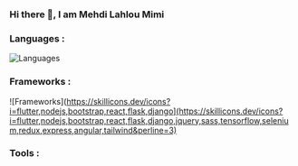 
### Hi there 👋, I am Mehdi Lahlou Mimi

<h3 align="left">Languages :</h3>

![Languages](https://skillicons.dev/icons?i=python,html,css,javascript,cs,c,cpp,lua,ruby,go,rust,php,java,dart&perline=3)

<h3 align="left">Frameworks :</h3>

![Frameworks](https://skillicons.dev/icons?i=flutter,nodejs,bootstrap,react,flask,django](https://skillicons.dev/icons?i=flutter,nodejs,bootstrap,react,flask,django,jquery,sass,tensorflow,selenium,redux,express,angular,tailwind&perline=3)

<h3 align="left">Tools :</h3>

<!--
**MehdiLahlouMimi00/MehdiLahlouMimi00** is a ✨ _special_ ✨ repository because its `README.md` (this file) appears on your GitHub profile.

Here are some ideas to get you started:

- 🔭 I’m currently working on ...
- 🌱 I’m currently learning ...
- 👯 I’m looking to collaborate on ...
- 🤔 I’m looking for help with ...
- 💬 Ask me about ...
- 📫 How to reach me: ...

-->


